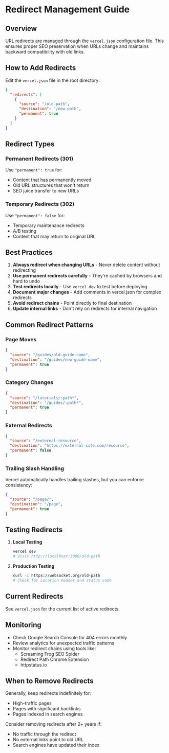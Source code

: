 # Redirect Management Guide

## Overview

URL redirects are managed through the `vercel.json` configuration file. This ensures proper SEO preservation when URLs change and maintains backward compatibility with old links.

## How to Add Redirects

Edit the `vercel.json` file in the root directory:

```json
{
  "redirects": [
    {
      "source": "/old-path",
      "destination": "/new-path",
      "permanent": true
    }
  ]
}
```

## Redirect Types

### Permanent Redirects (301)
Use `"permanent": true` for:
- Content that has permanently moved
- Old URL structures that won't return
- SEO juice transfer to new URLs

### Temporary Redirects (302)
Use `"permanent": false` for:
- Temporary maintenance redirects
- A/B testing
- Content that may return to original URL

## Best Practices

1. **Always redirect when changing URLs** - Never delete content without redirecting
2. **Use permanent redirects carefully** - They're cached by browsers and hard to undo
3. **Test redirects locally** - Use `vercel dev` to test before deploying
4. **Document major changes** - Add comments in vercel.json for complex redirects
5. **Avoid redirect chains** - Point directly to final destination
6. **Update internal links** - Don't rely on redirects for internal navigation

## Common Redirect Patterns

### Page Moves
```json
{
  "source": "/guides/old-guide-name",
  "destination": "/guides/new-guide-name",
  "permanent": true
}
```

### Category Changes
```json
{
  "source": "/tutorials/:path*",
  "destination": "/guides/:path*",
  "permanent": true
}
```

### External Redirects
```json
{
  "source": "/external-resource",
  "destination": "https://external-site.com/resource",
  "permanent": false
}
```

### Trailing Slash Handling
Vercel automatically handles trailing slashes, but you can enforce consistency:
```json
{
  "source": "/page/",
  "destination": "/page",
  "permanent": true
}
```

## Testing Redirects

1. **Local Testing**
   ```bash
   vercel dev
   # Visit http://localhost:3000/old-path
   ```

2. **Production Testing**
   ```bash
   curl -I https://websocket.org/old-path
   # Check for Location header and status code
   ```

## Current Redirects

See `vercel.json` for the current list of active redirects.

## Monitoring

- Check Google Search Console for 404 errors monthly
- Review analytics for unexpected traffic patterns
- Monitor redirect chains using tools like:
  - Screaming Frog SEO Spider
  - Redirect Path Chrome Extension
  - httpstatus.io

## When to Remove Redirects

Generally, keep redirects indefinitely for:
- High-traffic pages
- Pages with significant backlinks
- Pages indexed in search engines

Consider removing redirects after 2+ years if:
- No traffic through the redirect
- No external links point to old URL
- Search engines have updated their index